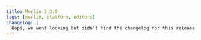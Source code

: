 ```yaml
---
title: Merlin 3.3.9
tags: [merlin, platform, editors]
changelog: |
  Oops, we went looking but didn't find the changelog for this release 🙈
---
```

